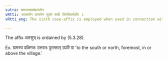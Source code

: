 ```yaml
---
sutra: षष्ठ्यतसर्थप्रत्ययेन
vRtti: अतसर्थेन प्रत्ययेन युक्ते षष्ठी विभक्तिर्भवति ॥
vRtti_eng: The sixth case-affix is employed when used in connection with words ending with affixes having the sense of the affix _atasuch_ (V. 3. 28).

---
```

The affix अतसुच् is ordained by (5.3.28).

Ex. ग्रामस्य दक्षिणतः उत्तरतः पुरस्तात् उपरि वा 'to the south or north, foremost, in or above the village.' 